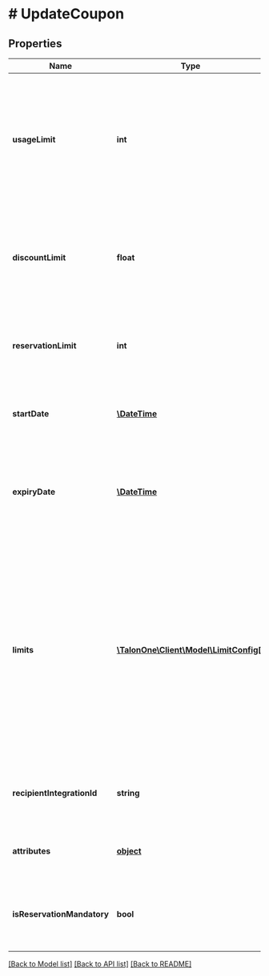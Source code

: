 # # UpdateCoupon

## Properties

Name | Type | Description | Notes
------------ | ------------- | ------------- | -------------
**usageLimit** | **int** | The number of times the coupon code can be redeemed. &#x60;0&#x60; means unlimited redemptions but any campaign usage limits will still apply. | [optional] 
**discountLimit** | **float** | The total discount value that the code can give. Typically used to represent a gift card value. | [optional] 
**reservationLimit** | **int** | The number of reservations that can be made with this coupon code. | [optional] 
**startDate** | [**\DateTime**](\DateTime.md) | Timestamp at which point the coupon becomes valid. | [optional] 
**expiryDate** | [**\DateTime**](\DateTime.md) | Expiration date of the coupon. Coupon never expires if this is omitted, zero, or negative. | [optional] 
**limits** | [**\TalonOne\Client\Model\LimitConfig[]**](LimitConfig.md) | Limits configuration for a coupon. These limits will override the limits set from the campaign.  **Note:** Only usable when creating a single coupon which is not tied to a specific recipient. Only per-profile limits are allowed to be configured. | [optional] 
**recipientIntegrationId** | **string** | The integration ID for this coupon&#39;s beneficiary&#39;s profile. | [optional] 
**attributes** | [**object**](.md) | Arbitrary properties associated with this item. | [optional] 
**isReservationMandatory** | **bool** | Whether the reservation effect actually created a new reservation. | [optional] [default to true]

[[Back to Model list]](../../README.md#documentation-for-models) [[Back to API list]](../../README.md#documentation-for-api-endpoints) [[Back to README]](../../README.md)


